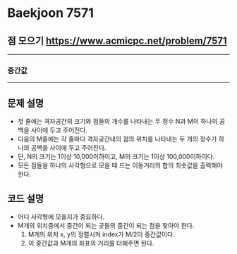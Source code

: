 Baekjoon 7571
=============
점 모으기  <https://www.acmicpc.net/problem/7571>
---------------
- - -
### 중간값
- - -
## 문제 설명
- 첫 줄에는 격자공간의 크기와 점들의 개수를 나타내는 두 정수 N과 M이 하나의 공백을 사이에 두고 주어진다. 
- 다음의 M줄에는 각 줄마다 격자공간내의 점의 위치를 나타내는 두 개의 정수가 하나의 공백을 사이에 두고 주어진다.
- 단, N의 크기는 1이상 10,000이하이고, M의 크기는 1이상 100,000이하이다.
- 모든 점들을 하나의 사각형으로 모을 때 드는 이동거리의 합의 최솟값을 출력해야 한다.
## 코드 설명
- 어디 사각형에 모을지가 중요하다.
- M개의 위치중에서 중간이 되는 곳들의 중간이 되는 점을 찾아야 한다.
    1. M개의 위치 x, y의 정렬시켜 index가 M/2이 중간값이다.
    2. 이 중간값과 M개의 좌표의 거리를 더해주면 된다.
    